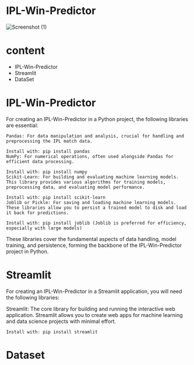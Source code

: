 # IPL-Win-Predictor
![Screenshot (1)](https://github.com/vsspatil/IPL-Win-Predictor/assets/161450181/211b2ca3-1db2-44eb-9e73-00f3b6f69429)
# content
* IPL-Win-Predictor
* Streamlit
* DataSet
# IPL-Win-Predictor
For creating an IPL-Win-Predictor in a Python project, the following libraries are essential:

    Pandas: For data manipulation and analysis, crucial for handling and preprocessing the IPL match data.

    Install with: pip install pandas
    NumPy: For numerical operations, often used alongside Pandas for efficient data processing.

    Install with: pip install numpy
    Scikit-Learn: For building and evaluating machine learning models. This library provides various algorithms for training models, preprocessing data, and evaluating model performance.

    Install with: pip install scikit-learn
    Joblib or Pickle: For saving and loading machine learning models. These libraries allow you to persist a trained model to disk and load it back for predictions.

    Install with: pip install joblib (Joblib is preferred for efficiency, especially with large models)
These libraries cover the fundamental aspects of data handling, model training, and persistence, forming the backbone of the IPL-Win-Predictor project in Python.
     
# Streamlit
For creating an IPL-Win-Predictor in a Streamlit application, you will need the following libraries:

Streamlit: The core library for building and running the interactive web application. Streamlit allows you to create web apps for machine learning and data science projects with minimal   effort.

    Install with: pip install streamlit

# Dataset 


